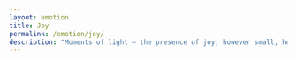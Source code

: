 ```yaml
---
layout: emotion
title: Joy
permalink: /emotion/joy/
description: "Moments of light — the presence of joy, however small, however fleeting."
---
```

